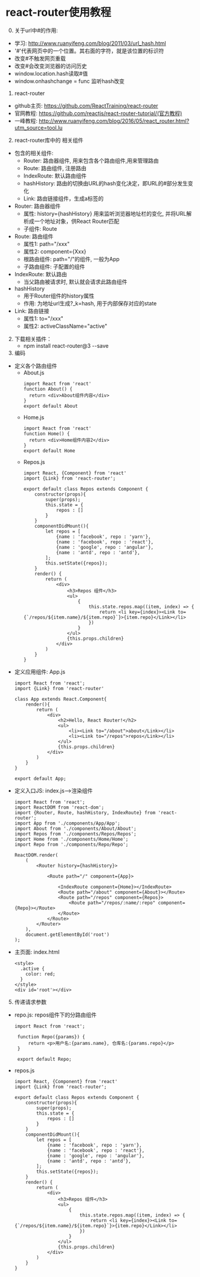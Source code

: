 # react-router使用教程
0. 关于url中#的作用:
  * 学习: http://www.ruanyifeng.com/blog/2011/03/url_hash.html
  * '#'代表网页中的一个位置。其右面的字符，就是该位置的标识符
  * 改变#不触发网页重载
  * 改变#会改变浏览器的访问历史
  * window.location.hash读取#值
  * window.onhashchange = func 监听hash改变
1. react-router
  * github主页: https://github.com/ReactTraining/react-router
  * 官网教程: https://github.com/reactjs/react-router-tutorial/(官方教程)
  * 一峰教程: http://www.ruanyifeng.com/blog/2016/05/react_router.html?utm_source=tool.lu
2. react-router库中的 相关组件
  * 包含的相关组件: 
    * Router: 路由器组件, 用来包含各个路由组件,用来管理路由
    * Route: 路由组件, 注册路由 
    * IndexRoute: 默认路由组件
    * hashHistory: 路由的切换由URL的hash变化决定，即URL的#部分发生变化
    * Link: 路由链接组件，生成a标签的
  * Router: 路由器组件
    * 属性:  history={hashHistory} 用来监听浏览器地址栏的变化, 并将URL解析成一个地址对象，供React Router匹配
    * 子组件: Route
  * Route: 路由组件
    * 属性1: path="/xxx"  
    * 属性2: component={Xxx}
    * 根路由组件: path="/"的组件, 一般为App
    * 子路由组件: 子<Route>配置的组件
  * IndexRoute: 默认路由
    * 当父路由被请求时, 默认就会请求此路由组件
  * hashHistory
    * 用于Router组件的history属性
    * 作用: 为地址url生成?_k=hash, 用于内部保存对应的state
  * Link: 路由链接
    * 属性1: to="/xxx"
    * 属性2: activeClassName="active"
2. 下载相关插件：
    * npm install react-router@3 --save 
3. 编码
  * 定义各个路由组件
    * About.js
      ```
      import React from 'react'
      function About() {
        return <div>About组件内容</div>
      }
      export default About
      ```
    * Home.js
      ```
      import React from 'react'
      function Home() {
        return <div>Home组件内容2</div>
      }
      export default Home
      ```
    * Repos.js
      ```
      import React, {Component} from 'react'
      import {Link} from 'react-router';
      
      export default class Repos extends Component {
          constructor(props){
              super(props);
              this.state = {
                  repos : []
              }
          }
          componentDidMount(){
              let repos = [
                  {name : 'facebook', repo : 'yarn'},
                  {name : 'facebook', repo : 'react'},
                  {name : 'google', repo : 'angular'},
                  {name : 'antd', repo : 'antd'},
              ];
              this.setState({repos});
          }
          render() {
              return (
                  <div>
                      <h3>Repos 组件</h3>
                      <ul>
                          {
                              this.state.repos.map((item, index) => {
                                  return <li key={index}><Link to={`/repos/${item.name}/${item.repo}`}>{item.repo}</Link></li>
                              })
                          }
                      </ul>
                      {this.props.children}
                  </div>
              )
          }
      }
      ```
  * 定义应用组件: App.js
    ```
    import React from 'react';
    import {Link} from 'react-router'
    
    class App extends React.Component{
        render(){
            return (
                <div>
                    <h2>Hello, React Router!</h2>
                    <ul>
                        <li><Link to="/about">about</Link></li>
                        <li><Link to="/repos">repos</Link></li>
                    </ul>
                    {this.props.children}
                </div>
            )
        }
    }
    
    export default App;
    ```
  * 定义入口JS: index.js-->渲染组件
    ```
    import React from 'react';
    import ReactDOM from 'react-dom';
    import {Router, Route, hashHistory, IndexRoute} from 'react-router';
    import App from './components/App/App';
    import About from './components/About/About';
    import Repos from './components/Repos/Repos';
    import Home from './components/Home/Home';
    import Repo from './components/Repo/Repo';
    
    ReactDOM.render(
        (
            <Router history={hashHistory}>
    
                <Route path="/" component={App}>
    
                    <IndexRoute component={Home}></IndexRoute>
                    <Route path="/about" component={About}></Route>
                    <Route path="/repos" component={Repos}>
                        <Route path="/repos/:name/:repo" component={Repo}></Route>
                    </Route>
                </Route>
            </Router>
        ),
        document.getElementById('root')
    );
    ```
  * 主页面: index.html
    ```
    <style>
      .active {
        color: red;
      }
    </style>
    <div id='root'></div>
    ```
5. 传递请求参数
  * repo.js: repos组件下的分路由组件
    ```
    import React from 'react';
     
     function Repo({params}) {
         return <p>用户名:{params.name}, 仓库名:{params.repo}</p>
     }
     
     export default Repo;
    ```
  * repos.js
    ```
    import React, {Component} from 'react'
    import {Link} from 'react-router';
    
    export default class Repos extends Component {
        constructor(props){
            super(props);
            this.state = {
                repos : []
            }
        }
        componentDidMount(){
            let repos = [
                {name : 'facebook', repo : 'yarn'},
                {name : 'facebook', repo : 'react'},
                {name : 'google', repo : 'angular'},
                {name : 'antd', repo : 'antd'},
            ];
            this.setState({repos});
        }
        render() {
            return (
                <div>
                    <h3>Repos 组件</h3>
                    <ul>
                        {
                            this.state.repos.map((item, index) => {
                                return <li key={index}><Link to={`/repos/${item.name}/${item.repo}`}>{item.repo}</Link></li>
                            })
                        }
                    </ul>
                    {this.props.children}
                </div>
            )
        }
    }
    ```
